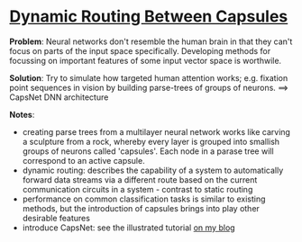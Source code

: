 
# [Dynamic Routing Between Capsules](https://arxiv.org/pdf/1710.09829.pdf)

**Problem**: Neural networks don't resemble the human brain in that they can't focus on parts of the input space specifically. Developing methods for focussing on important features of some input vector space is worthwile.

**Solution**: Try to simulate how targeted human attention works; e.g. fixation point sequences in vision by building parse-trees of groups of neurons. ==> CapsNet DNN architecture

**Notes**:
* creating parse trees from a multilayer neural network works like carving a sculpture from a rock, whereby every layer is grouped into smallish groups of neurons called 'capsules'. Each node in a parase tree will correspond to an active capsule.
* dynamic routing: describes the capability of a system to automatically forward data streams via a different route based on the current communication circuits in a system - contrast to static routing
* performance on common classification tasks is similar to existing methods, but the introduction of capsules brings into play other desirable features
* introduce CapsNet: see the illustrated tutorial [on my blog](https://www.machinelearningtutorial.net/2018/01/11/dynamic-routing-between-capsules-a-novel-architecture-for-convolutional-neural-networks/)

